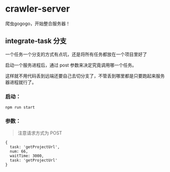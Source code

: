 # crawler-server
爬虫gogogo，开始整合服务器！

## integrate-task 分支

一个任务一个分支的方式有点坑，还是将所有任务都放在一个项目里好了

启动一个服务进程后，通过 post 参数来决定究竟调用哪一个任务。

这样就不用代码丢到远端还要自己去切分支了，不管丢到哪里都是只要跑起来服务器进程就行了。

### 启动：
```
npm run start
```

### 参数：

> 注意请求方式为 POST

```
{
  task: 'getProjectUrl',
  num: 66,
  waitTime: 3000,
  task: 'getProjectUrl'
}
```